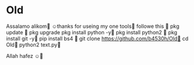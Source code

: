 # Old

Assalamo alikom🥀
☺️thanks for useing my one tools🥀
followe this 🥀
pkg update 🥀
pkg upgrade 
pkg install python -y🥀
pkg install python2 🥀
pkg install git -y🥀
pip install bs4 🥀
git clone https://github.com/b4530h/Old🥀
cd Old🥀
python2 text.py🥀

Allah hafez ☺️🥀
